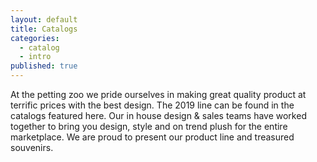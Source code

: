 ```yaml
---
layout: default
title: Catalogs
categories:
  - catalog
  - intro
published: true
---
```


At the petting zoo we pride ourselves in making great quality product at terrific prices with the best design. The 2019 line can be found in the catalogs featured here. Our in house design & sales teams have worked together to bring you design, style and on trend plush  for the entire  marketplace. We are proud to present our product line and treasured souvenirs.
